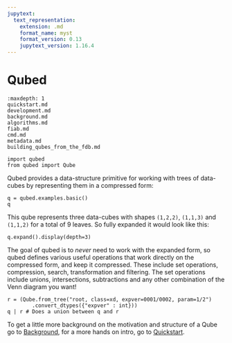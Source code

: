 ```yaml
---
jupytext:
  text_representation:
    extension: .md
    format_name: myst
    format_version: 0.13
    jupytext_version: 1.16.4
---
```


# Qubed

```{toctree}
:maxdepth: 1
quickstart.md
development.md
background.md
algorithms.md
fiab.md
cmd.md
metadata.md
building_qubes_from_the_fdb.md
```

```{code-cell} python3
import qubed
from qubed import Qube
```

Qubed provides a data-structure primitive for working with trees of data-cubes by representing them in a compressed form:
```{code-cell} python3
q = qubed.examples.basic()
q
```

This qube represents three data-cubes with shapes `(1,2,2)`, `(1,1,3)` and `(1,1,2)` for a total of 9 leaves. So fully expanded it would look like this:
```{code-cell} python3
q.expand().display(depth=3)
```
The goal of qubed is to _never_ need to work with the expanded form, so qubed defines various useful operations that work directly on the compressed form, and keep it compressed. These include set operations, compression, search, transformation and filtering. The set operations include unions, intersections, subtractions and any other combination of the Venn diagram you want!

```{code-cell} python3
r = (Qube.from_tree("root, class=xd, expver=0001/0002, param=1/2")
        .convert_dtypes({"expver" : int}))
q | r # Does a union between q and r
```


To get a little more background on the motivation and structure of a Qube go to [Background](background.md), for a more hands on intro, go to [Quickstart](quickstart.md).
